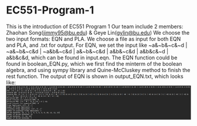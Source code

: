 # EC551-Program-1
This is the introduction of EC551 Program 1
Our team include 2 members: Zhaohan Song(jimmy95@bu.edu) & Geye Lin(gylin@bu.edu)
We choose the two input formats: EQN and PLA.
We choose a file as input for both EQN and PLA, and .txt for output.
For EQN, we set the input like ~a&~b&~c&~d | ~a&~b&~c&d | ~a&b&~c&d | a&~b&~c&d | a&b&~c&d | a&b&c&~d | a&b&c&d, which can be found in input.eqn.
The EQN function could be found in boolean_EQN.py, which we first find the minterm of the boolean algebra, and using sympy library and Quine-McCluskey method to finish the rest function.
The output of EQN is shown in output_EQN.txt, which looks like:
![alt text](https://github.com/d0zerLin/EC551-Program-1/blob/main/f79bb46fa3054243d0edf70a989d7e5.png?raw=true)

